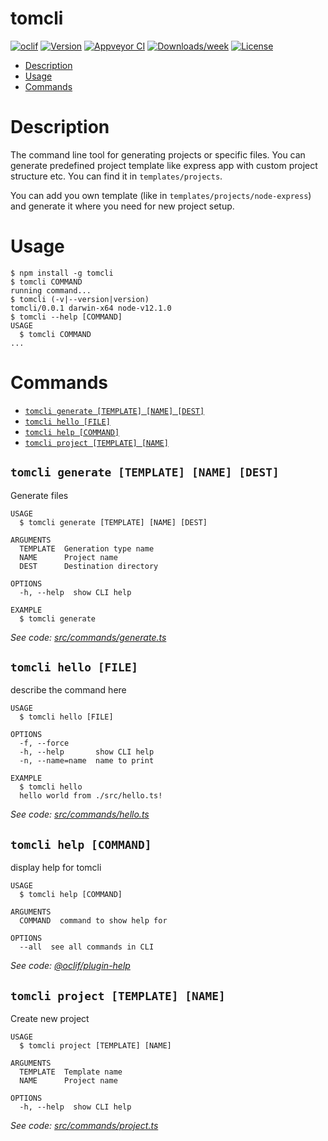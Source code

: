 tomcli
======



[![oclif](https://img.shields.io/badge/cli-oclif-brightgreen.svg)](https://oclif.io)
[![Version](https://img.shields.io/npm/v/tomcli.svg)](https://npmjs.org/package/tomcli)
[![Appveyor CI](https://ci.appveyor.com/api/projects/status/github/tomilenko/tomcli?branch=master&svg=true)](https://ci.appveyor.com/project/tomilenko/tomcli/branch/master)
[![Downloads/week](https://img.shields.io/npm/dw/tomcli.svg)](https://npmjs.org/package/tomcli)
[![License](https://img.shields.io/npm/l/tomcli.svg)](https://github.com/tomilenko/tomcli/blob/master/package.json)

<!-- toc -->
* [Description](#description)
* [Usage](#usage)
* [Commands](#commands)
<!-- tocstop -->
# Description
<!-- description -->

The command line tool for generating projects or specific files. You can generate predefined project template like express app with custom project structure etc. You can find it in `templates/projects`. 

You can add you own template (like in `templates/projects/node-express`) and generate it where you need for new project setup. 

<!-- descriptionstop -->
# Usage
<!-- usage -->
```sh-session
$ npm install -g tomcli
$ tomcli COMMAND
running command...
$ tomcli (-v|--version|version)
tomcli/0.0.1 darwin-x64 node-v12.1.0
$ tomcli --help [COMMAND]
USAGE
  $ tomcli COMMAND
...
```
<!-- usagestop -->
# Commands
<!-- commands -->
* [`tomcli generate [TEMPLATE] [NAME] [DEST]`](#tomcli-generate-template-name-dest)
* [`tomcli hello [FILE]`](#tomcli-hello-file)
* [`tomcli help [COMMAND]`](#tomcli-help-command)
* [`tomcli project [TEMPLATE] [NAME]`](#tomcli-project-template-name)

## `tomcli generate [TEMPLATE] [NAME] [DEST]`

Generate files

```
USAGE
  $ tomcli generate [TEMPLATE] [NAME] [DEST]

ARGUMENTS
  TEMPLATE  Generation type name
  NAME      Project name
  DEST      Destination directory

OPTIONS
  -h, --help  show CLI help

EXAMPLE
  $ tomcli generate
```

_See code: [src/commands/generate.ts](https://github.com/tomilenko/tomcli/blob/v0.0.1/src/commands/generate.ts)_

## `tomcli hello [FILE]`

describe the command here

```
USAGE
  $ tomcli hello [FILE]

OPTIONS
  -f, --force
  -h, --help       show CLI help
  -n, --name=name  name to print

EXAMPLE
  $ tomcli hello
  hello world from ./src/hello.ts!
```

_See code: [src/commands/hello.ts](https://github.com/tomilenko/tomcli/blob/v0.0.1/src/commands/hello.ts)_

## `tomcli help [COMMAND]`

display help for tomcli

```
USAGE
  $ tomcli help [COMMAND]

ARGUMENTS
  COMMAND  command to show help for

OPTIONS
  --all  see all commands in CLI
```

_See code: [@oclif/plugin-help](https://github.com/oclif/plugin-help/blob/v2.2.1/src/commands/help.ts)_

## `tomcli project [TEMPLATE] [NAME]`

Create new project

```
USAGE
  $ tomcli project [TEMPLATE] [NAME]

ARGUMENTS
  TEMPLATE  Template name
  NAME      Project name

OPTIONS
  -h, --help  show CLI help
```

_See code: [src/commands/project.ts](https://github.com/tomilenko/tomcli/blob/v0.0.1/src/commands/project.ts)_
<!-- commandsstop -->
